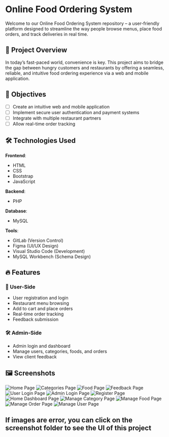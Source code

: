 # Online Food Ordering System
Welcome to our Online Food Ordering System repository – a user-friendly platform designed to streamline the way people browse menus, place food orders, and track deliveries in real time.

## 📌 Project Overview
In today’s fast-paced world, convenience is key. This project aims to bridge the gap between hungry customers and restaurants by offering a seamless, reliable, and intuitive food ordering experience via a web and mobile application.

## 🎯 Objectives
- [ ] Create an intuitive web and mobile application
- [ ] Implement secure user authentication and payment systems
- [ ] Integrate with multiple restaurant partners
- [ ] Allow real-time order tracking

## 🛠️ Technologies Used
**Frontend**:
- HTML
- CSS
- Bootstrap
- JavaScript

**Backend**:
- PHP

**Database**:
- MySQL

**Tools**:
- GitLab (Version Control)
- Figma (UI/UX Design)
- Visual Studio Code (Development)
- MySQL Workbench (Schema Design)

## 🔥 Features

### 👥 User-Side
- User registration and login
- Restaurant menu browsing
- Add to cart and place orders
- Real-time order tracking
- Feedback submission

### 🛠️ Admin-Side
- Admin login and dashboard
- Manage users, categories, foods, and orders
- View client feedback

## 🖼️ Screenshots
![Home Page](C:\xampp\htdocs\Project-Food_order\screenshot\homePage.png)
![Categories Page](C:\xampp\htdocs\Project-Food_order\screenshot\categories.png)
![Food Page](C:\xampp\htdocs\Project-Food_order\screenshot\food.png)
![Feedback Page](C:\xampp\htdocs\Project-Food_order\screenshot\feedback.png)
![User Login Page](C:\xampp\htdocs\Project-Food_order\screenshot\login.png)
![Admin Login Page](C:\xampp\htdocs\Project-Food_order\screenshot\adminLogin.png)
![Register Page](C:\xampp\htdocs\Project-Food_order\screenshot\register.png)
![Home Dashboard Page](C:\xampp\htdocs\Project-Food_order\screenshot\homeDashboard.png)
![Manage Category Page](C:\xampp\htdocs\Project-Food_order\screenshot\manageCategory.png)
![Manage Food Page](C:\xampp\htdocs\Project-Food_order\screenshot\manageFood.png)
![Manage Order Page](C:\xampp\htdocs\Project-Food_order\screenshot\manageOrder.png)
![Manage User Page](C:\xampp\htdocs\Project-Food_order\screenshot\manageUser.png)

## If images are error, you can click on the screenshot folder to see the UI of this project



